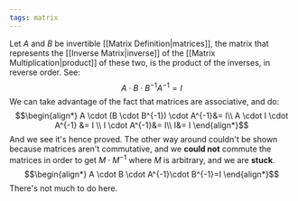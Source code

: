 ```yaml
---
tags: matrix
---
```

Let $A$ and $B$ be invertible [[Matrix Definition|matrices]], the matrix that represents the [[Inverse Matrix|inverse]] of the [[Matrix Multiplication|product]] of these two, is the product of the inverses, in reverse order. See:
$$
A\cdot B \cdot B^{-1} A^{-1} = I
$$
We can take advantage of the fact that matrices are associative, and do:
$$\begin{align*}
A \cdot (B \cdot B^{-1}) \cdot A^{-1}&= I\\
A \cdot I \cdot A^{-1} &= I \\
I \cdot A^{-1}&= I\\
I&= I
\end{align*}$$
And we see it's hence proved.
The other way around couldn't be shown because matrices aren't commutative, and we **could not** commute the matrices in order to get $M\cdot M^{-1}$ where $M$ is arbitrary, and we are **stuck**.
$$\begin{align*}
A \cdot B \cdot A^{-1}\cdot B^{-1}=I
\end{align*}$$
There's not much to do here.